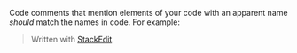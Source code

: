 
Code comments that mention elements of your code with an apparent name *should* match the names in code. For example:

> Written with [StackEdit](https://stackedit.io/).
<!--stackedit_data:
eyJoaXN0b3J5IjpbMTYyNTY0NTk3XX0=
-->